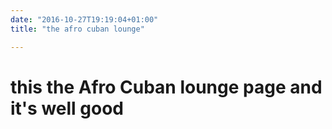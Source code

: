 ```yaml
---
date: "2016-10-27T19:19:04+01:00"
title: "the afro cuban lounge"

---
```


# this the Afro Cuban lounge page and it's well good




